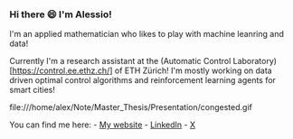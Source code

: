### Hi there 😄 I'm Alessio!

I'm an applied mathematician who likes to play with machine leanring and data!

Currently I'm a research assistant at the (Automatic Control Laboratory)[https://control.ee.ethz.ch/] of ETH Zürich!
I'm mostly working on data driven optimal control algorithms and reinforcement learning agents for smart cities!

file:///home/alex/Note/Master_Thesis/Presentation/congested.gif

You can find me here:
    - [My website](https://alessiorimoldi.github.io/ar_blog/)
    - [LinkedIn](https://www.linkedin.com/in/alessio-rimoldi-340787212/)
    - [X](https://twitter.com/alessio_rimoldi)

<!--
**AlessioRimoldi/AlessioRimoldi** is a ✨ _special_ ✨ repository because its `README.md` (this file) appears on your GitHub profile.

Here are some ideas to get you started:

- 🔭 I’m currently working on ...
- 🌱 I’m currently learning ...
- 👯 I’m looking to collaborate on ...
- 🤔 I’m looking for help with ...
- 💬 Ask me about ...
- 📫 How to reach me: ...
- 😄 Pronouns: ...
- ⚡ Fun fact: ...
-->
